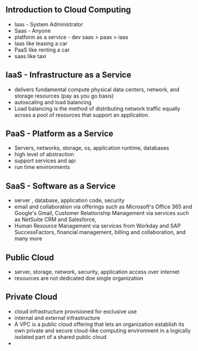 ## Introduction to Cloud Computing
- Iaas - System Administrator
- Saas - Anyone
- platform as a service - dev  saas > paas > iaas
- Iaas like leasing a car
- PaaS like renting a car
- saas like taxi

## IaaS - Infrastructure as a Service
- delivers fundamental compute physical data centers, network, and storage resources (pay as you go basis)
- autoscaling and load balancing
- Load balancing is the method of distributing network traffic equally across a pool of resources that support an application.

## PaaS - Platform as a Service
- Servers, networks, storage, os, application runtime, databases
- high level of abstraction
- support services and api
- run time environments

## SaaS - Software as a Service
- server , database, application code, security
- email and collaboration via offerings such as Microsoft's Office 365 and Google's Gmail, Customer Relationship Management via services such as NetSuite CRM and Salesforce,
- Human Resource Management via services from Workday and SAP SuccessFactors, financial management, billing and collaboration, and many more

## Public Cloud
- server, storage, network, security, application access over internet
- resources are not dedicated doe single organization

## Private Cloud
- cloud infrastructure provisioned for exclusive use
- internal and external infrastructure
-  A VPC is a public cloud offering that lets an organization establish its own private and
  secure cloud-like computing environment in a logically isolated part of a shared public cloud
- 
